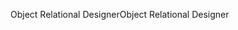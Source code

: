 <span data-ttu-id="8b332-101">Object Relational Designer</span><span class="sxs-lookup"><span data-stu-id="8b332-101">Object Relational Designer</span></span>
